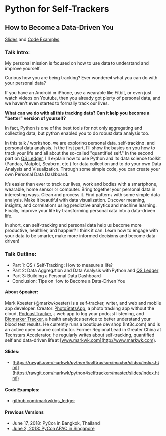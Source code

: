 # Python for Self-Trackers

## How to Become a Data-Driven You

[Slides](https://rawgit.com/markwk/python4selftrackers/master/slides/index.html) and [Code Examples](https://github.com/markwk/qs_ledger/)

### Talk Intro: 

My personal mission is focused on how to use data to understand and improve yourself.  

Curious how you are being tracking? Ever wondered what you can do with your personal data? 

If you have an Android or iPhone, use a wearable like Fitbit, or even just watch videos on Youtube, then you already got plenty of personal data, and we haven't even started to formally track our lives. 

**What can we do with all this tracking data? Can it help you become a "better" version of yourself?**  

In fact, Python is one of the best tools for not only aggregating and collecting data; but python enabled you to do robust data analysis too.  

In this talk / workshop, we are exploring personal data, self-tracking, and personal data analysis. In the first part, I’ll show the basics on you how to track your life and all about the so-called "quantified self." In the second part on [QS Ledger](https://github.com/markwk/qs_ledger), I'll explain how to use Python and its data science toolkit (Pandas, Matplot, Seaborn, etc.) for data collection and to do your own Data Analysis and Visualization. Through some simple code, you can create your own Personal Data Dashboard.  

It’s easier than ever to track our lives, work and bodies with a smartphone, wearable, home sensor or computer. Bring together your personal data in interesting ways. Clean and process it. Find patterns with some simple data analysis. Make it beautiful with data visualization. Discover meaning, insights, and correlations using predictive analytics and machine learning. Finally, improve your life by transforming personal data into a data-driven life. 

In short, can self-tracking and personal data help us become more productive, healthier, and happier? I think it can. Learn how to engage with your data to be smarter, make more informed decisions and become data-driven! 

### Talk Outline:

* Part 1: QS / Self-Tracking: How to measure a life?
* Part 2: Data Aggregation and Data Analysis with Python and [QS Ledger](https://github.com/markwk/qs_ledger)
* Part 3: Building a Personal Data Dashboard
* Conclusion: Tips on How to Become a Data-Driven You

#### About Speaker:

Mark Koester (@markwkoester) is a self-tracker, writer, and web and mobile app developer. Creator: [PhotoStatsApp](www.photostats.io), a photo tracking app without the cloud, [PodcastTracker](www.podcasttracker.com), a web app to log your podcast listening, and [Biomarker Tracker](www.biomarkertracker.com), a health analytics service to better understand your blood test results. He currently runs a boutique dev shop (Int3c.com) and is an active open source contributor. Former Regional Lead in Greater China at Techstars Accelerator. He regularly writes about self-tracking, quantified self and data-driven life at [www.markwk.com](http://www.markwk.com).     

#### Slides: 

* [https://rawgit.com/markwk/python4selftrackers/master/slides/index.html](https://rawgit.com/markwk/python4selftrackers/master/slides/index.html) 

#### Code Examples: 

* [github.com/markwk/qs_ledger](https://github.com/markwk/qs_ledger/)

#### Previous Versions

* June 17, 2018: PyCon in Bangkok, Thailand
* [June 2, 2018: PyCon APAC in Singapore](https://github.com/markwk/python4selftrackers/tree/pycon-sg-2018)
